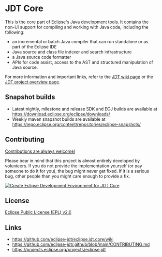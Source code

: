 # JDT Core

This is the core part of Eclipse's Java development tools. It contains the non-UI support for compiling and working with Java code, including the following:

* an incremental or batch Java compiler that can run standalone or as part of the Eclipse IDE
* Java source and class file indexer and search infrastructure
* a Java source code formatter
* APIs for code assist, access to the AST and structured manipulation of Java source.

For more information and important links, refer to the [JDT wiki page](https://github.com/eclipse-jdt/eclipse.jdt.core/wiki) or the [JDT project overview page](https://projects.eclipse.org/projects/eclipse.jdt).

## Snapshot builds

- Latest nightly, milestone and release SDK and ECJ builds are available at https://download.eclipse.org/eclipse/downloads/
- Weekly maven snapshot builds are available at https://repo.eclipse.org/content/repositories/eclipse-snapshots/

## Contributing

[Contributions are always welcome!](https://github.com/eclipse-jdt/.github/blob/main/CONTRIBUTING.md)

Please bear in mind that this project is almost entirely developed by volunteers.
If you do not provide the implementation yourself (or pay someone to do it for you), the bug might never get fixed.
If it is a serious bug, other people than you might care enough to provide a fix.

[![Create Eclipse Development Environment for JDT Core](https://download.eclipse.org/oomph/www/setups/svg/JDT_Core.svg)](
https://www.eclipse.org/setups/installer/?url=https://raw.githubusercontent.com/eclipse-jdt/eclipse.jdt.core/master/org.eclipse.jdt.core.setup/JdtCoreConfiguration.setup&show=true
"Click to open Eclipse-Installer Auto Launch or drag into your running installer")

## License

[Eclipse Public License (EPL) v2.0](https://www.eclipse.org/legal/epl-2.0/)

## Links

- https://github.com/eclipse-jdt/eclipse.jdt.core/wiki
- https://github.com/eclipse-jdt/.github/blob/main/CONTRIBUTING.md
- https://projects.eclipse.org/projects/eclipse.jdt
